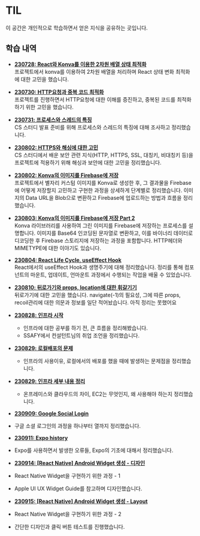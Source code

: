 # TIL

이 공간은 개인적으로 학습하면서 얻은 지식을 공유하는 곳입니다.

## 학습 내역

- **[230728: React와 Konva를 이용한 2차원 배열 상태 최적화](https://github.com/kimmainsain/TIL/blob/master/230728/React_konva.md)**  
  프로젝트에서 konva를 이용하여 2차원 배열을 처리하며 React 상태 변화 최적화에 대한 고민을 했습니다.

- **[230730: HTTP요청과 중복 코드 최적화](https://github.com/kimmainsain/TIL/blob/master/230730/React_HTTP_Callback.md)**  
  프로젝트를 진행하면서 HTTP요청에 대한 이해를 증진하고, 중복된 코드를 최적화하기 위한 고민을 했습니다.

- **[230731: 프로세스와 스레드의 특징](https://github.com/kimmainsain/TIL/blob/master/230731/Process_Thread.md)**  
  CS 스터디 발표 준비를 위해 프로세스와 스레드의 특징에 대해 조사하고 정리했습니다.

- **[230802: HTTPS와 해싱에 대한 고민](https://github.com/kimmainsain/TIL/blob/master/230802/HTTPS_and_Hashing.md)**  
  CS 스터디에서 배운 보안 관련 지식(HTTP, HTTPS, SSL, 대칭키, 비대칭키 등)을 프로젝트에 적용하기 위해 해싱과 보안에 대한 고민을 정리했습니다.

- **[230802: Konva의 이미지를 Firebase에 저장](https://github.com/kimmainsain/TIL/blob/master/230802/Konva_and_Firebase_Storage.md)**  
  프로젝트에서 별자리 커스텀 이미지를 Konva로 생성한 후, 그 결과물을 Firebase에 어떻게 저장할지 고민하고 구현한 과정을 상세하게 단계별로 정리했습니다. 이미지의 Data URL을 Blob으로 변환하고 Firebase에 업로드하는 방법과 흐름을 정리했습니다.

- **[230803: Konva의 이미지를 Firebase에 저장 Part 2](https://github.com/kimmainsain/TIL/blob/master/230803/Firebase_Image_Upload_and_MIME_Types.md)**\
  Konva 라이브러리를 사용하여 그린 이미지를 Firebase에 저장하는 프로세스를 설명합니다. 이미지를 Base64 인코딩된 문자열로 변환하고, 이를 바이너리 데이터로 디코딩한 후 Firebase 스토리지에 저장하는 과정을 포함합니다.
  HTTP헤더와 MIMETYPE에 대한 이야기도 있습니다.

- **[230804: React Life Cycle, useEffect Hook](https://github.com/kimmainsain/TIL/blob/master/230804/useEffect_and_Lifecycle_in_React.md)**\
  React에서의 useEffect Hook과 생명주기에 대해 정리했습니다. 정리를 통해 컴포넌트의 마운트, 업데이트, 언마운트 과정에서 수행되는 작업을 배울 수 있었습니다.

- **[230810: 뒤로가기와 props, location에 대한 휘갈기기](https://github.com/kimmainsain/TIL/blob/master/230810/230810.md)**\
  뒤로가기에 대한 고민을 했습니다. navigate(-1)의 필요성, 그에 따른 props, recoil관리에 대한 의문과 정보를 일단 적어놨습니다. 아직 정리는 못했어요

- **[230828: 인프라 시작](https://github.com/kimmainsain/TIL/blob/master/230828)**

  - 인프라에 대한 공부를 하기 전, 큰 흐름을 정리해봤습니다.
  - SSAFY에서 컨설턴트님의 취업 조언을 정리했습니다.

- **[230829: 로컬배포의 문제](https://github.com/kimmainsain/TIL/blob/master/230829/로컬배포의문제.md)**
  - 인프라의 사용이유, 로컬에서의 배포를 했을 때에 발생하는 문제점을 정리했습니다.
- **[230829: 인프라 세부 내용 정리](https://github.com/kimmainsain/TIL/blob/master/230829/인프라세부내용.md)**

  - 온프레미스와 클라우드의 차이, EC2는 무엇인지, 왜 사용해야 하는지 정리했습니다.

- **[230909: Google Social Login](https://velog.io/@kimmainsain/React-Native-Google-Login-%ED%95%98%EB%82%98%EB%B6%80%ED%84%B0-%EC%97%B4%EA%B9%8C%EC%A7%80)**
- 구글 소셜 로그인의 과정을 하나부터 열까지 정리했습니다.

- **[230911: Expo history](https://velog.io/@kimmainsain/React-Native-Dive-in-Expo)**
- Expo를 사용하면서 발생한 오류들, Expo의 기초에 대해서 정리했습니다.

- **[230914: [React Native] Android Widget 생성 - 디자인](https://velog.io/@kimmainsain/React-Native-Android-Widget-%EC%83%9D%EC%84%B1-%EB%94%94%EC%9E%90%EC%9D%B8)**
- React Native Widget을 구현하기 위한 과정 - 1
- Apple UI UX Widget Guide를 참고하며 디자인했습니다.

- **[230915: [React Native] Android Widget 생성 - Layout](https://velog.io/@kimmainsain/React-Native-Android-Widget-%EC%83%9D%EC%84%B1-Layout)**
- React Native Widget을 구현하기 위한 과정 - 2
- 간단한 디자인과 클릭 버튼 테스트를 진행했습니다.
